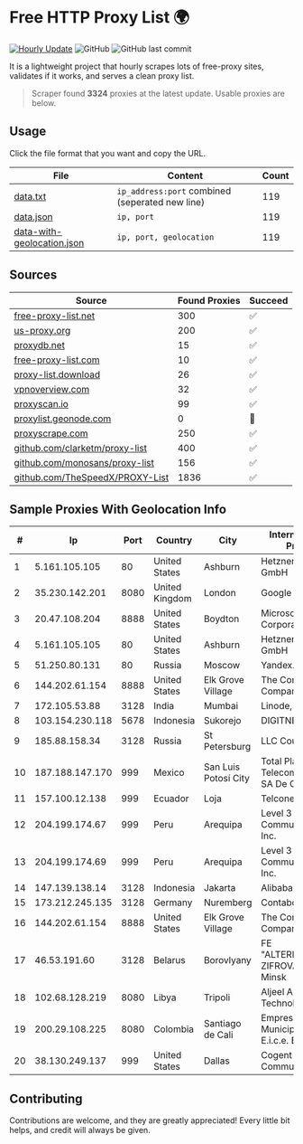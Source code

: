 
# Free HTTP Proxy List 🌍

[![Hourly Update](https://github.com/mertguvencli/http-proxy-list/actions/workflows/main.yml/badge.svg?branch=main)](https://github.com/mertguvencli/http-proxy-list/actions/workflows/main.yml)
![GitHub](https://img.shields.io/github/license/mertguvencli/http-proxy-list)
![GitHub last commit](https://img.shields.io/github/last-commit/mertguvencli/http-proxy-list)

It is a lightweight project that hourly scrapes lots of free-proxy sites, validates if it works, and serves a clean proxy list.


> Scraper found **3324** proxies at the latest update. Usable proxies are below.

## Usage

Click the file format that you want and copy the URL.


|File|Content|Count|
|----|-------|-----|
|[data.txt](https://raw.githubusercontent.com/mertguvencli/http-proxy-list/main/proxy-list/data.txt)|`ip_address:port` combined (seperated new line)|119|
|[data.json](https://raw.githubusercontent.com/mertguvencli/http-proxy-list/main/proxy-list/data.json)|`ip, port`|119|
|[data-with-geolocation.json](https://raw.githubusercontent.com/mertguvencli/http-proxy-list/main/proxy-list/data-with-geolocation.json)|`ip, port, geolocation`|119|

## Sources

|Source|Found Proxies|Succeed|
|------|-------------|-------|
|[free-proxy-list.net](https://free-proxy-list.net)|300|✅|
|[us-proxy.org](https://www.us-proxy.org)|200|✅|
|[proxydb.net](http://proxydb.net)|15|✅|
|[free-proxy-list.com](https://free-proxy-list.com/?page=&port=&type%5B%5D=http&type%5B%5D=https&up_time=0&search=Search)|10|✅|
|[proxy-list.download](https://www.proxy-list.download/HTTP)|26|✅|
|[vpnoverview.com](https://vpnoverview.com/privacy/anonymous-browsing/free-proxy-servers)|32|✅|
|[proxyscan.io](https://www.proxyscan.io)|99|✅|
|[proxylist.geonode.com](https://proxylist.geonode.com/api/proxy-list?limit=300&page=1&sort_by=lastChecked&sort_type=desc&protocols=http,https)|0|🚫|
|[proxyscrape.com](https://api.proxyscrape.com/v2/?request=displayproxies&protocol=http&timeout=10000&country=all&ssl=all&anonymity=all)|250|✅|
|[github.com/clarketm/proxy-list](https://raw.githubusercontent.com/clarketm/proxy-list/master/proxy-list-raw.txt)|400|✅|
|[github.com/monosans/proxy-list](https://raw.githubusercontent.com/monosans/proxy-list/main/proxies/http.txt)|156|✅|
|[github.com/TheSpeedX/PROXY-List](https://raw.githubusercontent.com/TheSpeedX/PROXY-List/master/http.txt)|1836|✅|


## Sample Proxies With Geolocation Info

|#|Ip|Port|Country|City|Internet Service Provider|
|-|--|----|-------|----|-------------------------|
|1|5.161.105.105|80|United States|Ashburn|Hetzner Online GmbH|
|2|35.230.142.201|8080|United Kingdom|London|Google LLC|
|3|20.47.108.204|8888|United States|Boydton|Microsoft Corporation|
|4|5.161.105.105|80|United States|Ashburn|Hetzner Online GmbH|
|5|51.250.80.131|80|Russia|Moscow|Yandex.Cloud LLC|
|6|144.202.61.154|8888|United States|Elk Grove Village|The Constant Company|
|7|172.105.53.88|3128|India|Mumbai|Linode, LLC|
|8|103.154.230.118|5678|Indonesia|Sukorejo|DIGITNET|
|9|185.88.158.34|3128|Russia|St Petersburg|LLC Country Online|
|10|187.188.147.170|999|Mexico|San Luis Potosí City|Total Play Telecomunicaciones SA De CV|
|11|157.100.12.138|999|Ecuador|Loja|Telconet S.A|
|12|204.199.174.67|999|Peru|Arequipa|Level 3 Communications, Inc.|
|13|204.199.174.69|999|Peru|Arequipa|Level 3 Communications, Inc.|
|14|147.139.138.14|3128|Indonesia|Jakarta|Alibaba.com LLC|
|15|173.212.245.135|3128|Germany|Nuremberg|Contabo GmbH|
|16|144.202.61.154|8888|United States|Elk Grove Village|The Constant Company|
|17|46.53.191.60|3128|Belarus|Borovlyany|FE "ALTERNATIVNAYA ZIFROVAYA SET" Minsk|
|18|102.68.128.219|8080|Libya|Tripoli|Aljeel Aljadeed For Technology|
|19|200.29.108.225|8080|Colombia|Santiago de Cali|Empresas Municipales De Cali E.i.c.e. E.S.P.|
|20|38.130.249.137|999|United States|Dallas|Cogent Communications|



## Contributing

Contributions are welcome, and they are greatly appreciated! Every
little bit helps, and credit will always be given.

